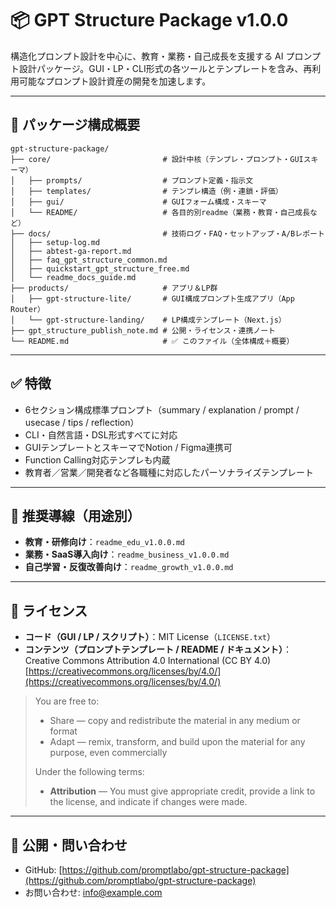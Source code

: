 # 📦 GPT Structure Package v1.0.0

構造化プロンプト設計を中心に、教育・業務・自己成長を支援する AI プロンプト設計パッケージ。GUI・LP・CLI形式の各ツールとテンプレートを含み、再利用可能なプロンプト設計資産の開発を加速します。

---

## 📘 パッケージ構成概要

```
gpt-structure-package/
├── core/                         # 設計中核（テンプレ・プロンプト・GUIスキーマ）
│   ├── prompts/                  # プロンプト定義・指示文
│   ├── templates/                # テンプレ構造（例・連鎖・評価）
│   ├── gui/                      # GUIフォーム構成・スキーマ
│   └── README/                   # 各目的別readme（業務・教育・自己成長など）
├── docs/                         # 技術ログ・FAQ・セットアップ・A/Bレポート
│   ├── setup-log.md
│   ├── abtest-ga-report.md
│   ├── faq_gpt_structure_common.md
│   ├── quickstart_gpt_structure_free.md
│   └── readme_docs_guide.md
├── products/                     # アプリ＆LP群
│   ├── gpt-structure-lite/       # GUI構成プロンプト生成アプリ（App Router）
│   └── gpt-structure-landing/    # LP構成テンプレート（Next.js）
├── gpt_structure_publish_note.md # 公開・ライセンス・連携ノート
└── README.md                     # ✅ このファイル（全体構成＋概要）
```

---

## ✅ 特徴

- 6セクション構成標準プロンプト（summary / explanation / prompt / usecase / tips / reflection）
- CLI・自然言語・DSL形式すべてに対応
- GUIテンプレートとスキーマでNotion / Figma連携可
- Function Calling対応テンプレも内蔵
- 教育者／営業／開発者など各職種に対応したパーソナライズテンプレート

---

## 🧭 推奨導線（用途別）

- **教育・研修向け**：`readme_edu_v1.0.0.md`
- **業務・SaaS導入向け**：`readme_business_v1.0.0.md`
- **自己学習・反復改善向け**：`readme_growth_v1.0.0.md`

---

## 📄 ライセンス

- **コード（GUI / LP / スクリプト）**：MIT License（`LICENSE.txt`）  
- **コンテンツ（プロンプトテンプレート / README / ドキュメント）**：  
  Creative Commons Attribution 4.0 International (CC BY 4.0)  
  [https://creativecommons.org/licenses/by/4.0/](https://creativecommons.org/licenses/by/4.0/)

> You are free to:
> - Share — copy and redistribute the material in any medium or format  
> - Adapt — remix, transform, and build upon the material for any purpose, even commercially  
>
> Under the following terms:
> - **Attribution** — You must give appropriate credit, provide a link to the license, and indicate if changes were made.

---

## 📨 公開・問い合わせ

- GitHub: [https://github.com/promptlabo/gpt-structure-package](https://github.com/promptlabo/gpt-structure-package)
- お問い合わせ: info@example.com

